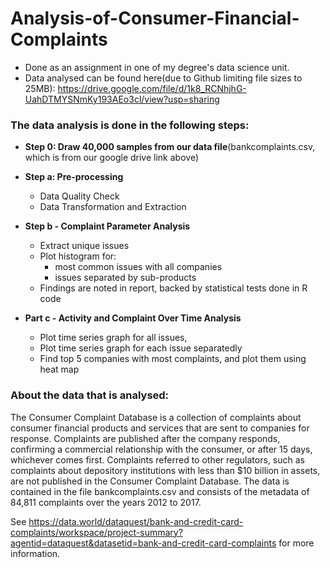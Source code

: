 # Analysis-of-Consumer-Financial-Complaints

- Done as an assignment in one of my degree's data science unit.
- Data analysed can be found here(due to Github limiting file sizes to 25MB): https://drive.google.com/file/d/1k8_RCNhjhG-UahDTMYSNmKy193AEo3cl/view?usp=sharing



### The data analysis is done in the following steps:
- **Step 0: Draw 40,000 samples from our data file**(bankcomplaints.csv, which is from our google drive link above)

- **Step a: Pre-processing**
  - Data Quality Check
  - Data Transformation and Extraction
  
- **Step b - Complaint Parameter Analysis**
  - Extract unique issues
  - Plot histogram for:
    -  most common issues with all companies
    -  issues separated by sub-products
  - Findings are noted in report, backed by statistical tests done in R code

- **Part c - Activity and Complaint Over Time Analysis**
  - Plot time series graph for all issues, 
  - Plot time series graph for each issue separatedly
  - Find top 5 companies with most complaints, and plot them using heat map









### About the data that is analysed:

The Consumer Complaint Database is a collection of complaints about consumer financial products 
and services that are sent to companies for response. Complaints are published after the company 
responds, confirming a commercial relationship with the consumer, or after 15 days, whichever 
comes first. Complaints referred to other regulators, such as complaints about depository 
institutions with less than $10 billion in assets, are not published in the Consumer Complaint 
Database. The data is contained in the file bankcomplaints.csv and consists of the metadata of 
84,811 complaints over the years 2012 to 2017. 

See https://data.world/dataquest/bank-and-credit-card-complaints/workspace/project-summary?agentid=dataquest&datasetid=bank-and-credit-card-complaints for more information.

